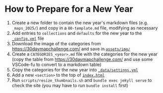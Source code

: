 # How to Prepare for a New Year

1. Create a new folder to contain the new year's markdown files (e.g. `_maps_2025/`) and copy in a `00-template.md` file, modifying as necessary
2. Add entries to `collections` and `defaults` for the new year to the [`_config.yml`](_config.yml) file
3. Download the image of the categories from https://30daymapchallenge.com/ and save in [`assets/img/`](assets/img/)
4. Create a `CATEGORIES_<year>.md` file with the categories for the new year (copy the table from https://30daymapchallenge.com/ and use some VSCode-fu to convert to a markdown table)
5. Copy the categories for the new year into [`_data/settings.yml`](_data/settings.yml)
6. Add a new `<section>` to the top of [`index.html`](index.html)
7. Run `scripts/resize_thumbnails.sh` and `bundle exec jekyll serve` to check the site (you may have to run `bundle install` first)

